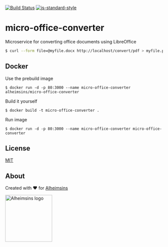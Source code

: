 [![Build Status](https://travis-ci.com/Alheimsins/micro-office-converter.svg?branch=main)](https://travis-ci.com/Alheimsins/micro-office-converter)
[![js-standard-style](https://img.shields.io/badge/code%20style-standard-brightgreen.svg?style=flat)](https://github.com/feross/standard)

# micro-office-converter

Microservice for converting office documents using LibreOffice

```bash
$ curl --form file=@myfile.docx http://localhost/convert/pdf > myfile.pdf
```

## Docker

Use the prebuild image 

```
$ docker run -d -p 80:3000 --name micro-office-converter alheimsins/micro-office-converter
```

Build it yourself

```
$ docker build -t micro-office-converter .
```

Run image

```
$ docker run -d -p 80:3000 --name micro-office-converter micro-office-converter
```


## License

[MIT](LICENSE)

## About

Created with ❤ for [Alheimsins](https://alheimsins.net)

<img src="https://image.ibb.co/dPH08G/logo_black.png" alt="Alheimsins logo" height="150px" width="150px" />